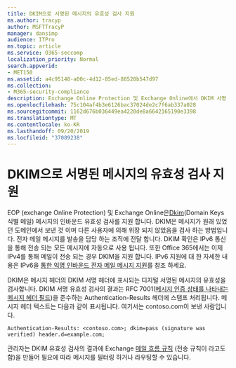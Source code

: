 ```yaml
---
title: DKIM으로 서명된 메시지의 유효성 검사 지원
ms.author: tracyp
author: MSFTTracyP
manager: dansimp
audience: ITPro
ms.topic: article
ms.service: O365-seccomp
localization_priority: Normal
search.appverid:
- MET150
ms.assetid: a4c95148-a00c-4d12-85ed-88520b547d97
ms.collection:
- M365-security-compliance
description: Exchange Online Protection 및 Exchange Online에서 DKIM 서명 된 메시지의 유효성 검사에 대해 자세히 알아보기
ms.openlocfilehash: 75c104af4b3e6126bac37024de2c7f6ab337a028
ms.sourcegitcommit: 1162d676b036449ea4220de8a6642165190e3398
ms.translationtype: MT
ms.contentlocale: ko-KR
ms.lasthandoff: 09/20/2019
ms.locfileid: "37089238"
---
```

# <a name="support-for-validation-of-dkim-signed-messages"></a>DKIM으로 서명된 메시지의 유효성 검사 지원

EOP (exchange Online Protection) 및 Exchange Online은[Dkim](https://www.rfc-editor.org/rfc/rfc6376.txt)(Domain Keys 식별 메일) 메시지의 인바운드 유효성 검사를 지원 합니다. DKIM은 메시지가 원래 있었던 도메인에서 보낸 것 이며 다른 사용자에 의해 위장 되지 않았음을 검사 하는 방법입니다. 전자 메일 메시지를 발송을 담당 하는 조직에 전달 합니다. DKIM 확인은 IPv6 통신을 통해 전송 되는 모든 메시지에 자동으로 사용 됩니다. 또한 Office 365에서는 이제 IPv4를 통해 메일이 전송 되는 경우 DKIM을 지원 합니다. IPv6 지원에 대 한 자세한 내용은 IPv6을 [통한 익명 인바운드 전자 메일 메시지 지원](support-for-anonymous-inbound-email-messages-over-ipv6.md)를 참조 하세요.
  
DKIM은 메시지 헤더의 DKIM 서명 헤더에 표시되는 디지털 서명된 메시지의 유효성을 검사합니다. DKIM 서명 유효성 검사의 결과는 RFC 7001([메시지 인증 상태를 나타내는 메시지 헤더 필드](https://www.rfc-editor.org/rfc/rfc7001.txt))을 준수하는 Authentication-Results 헤더에 스탬프 처리됩니다. 메시지 헤더 텍스트는 다음과 같이 표시됩니다. 여기서는 contoso.com이 보낸 사람입니다.
  
 `Authentication-Results: <contoso.com>; dkim=pass (signature was verified) header.d=example.com;`
  
관리자는 DKIM 유효성 검사의 결과에 Exchange [메일 흐름 규칙](http://technet.microsoft.com/library/743bd525-0ca2-426d-b76c-b4a052bc8886.aspx) (전송 규칙이 라고도 함)을 만들어 필요에 따라 메시지를 필터링 하거나 라우팅할 수 있습니다. 
  

